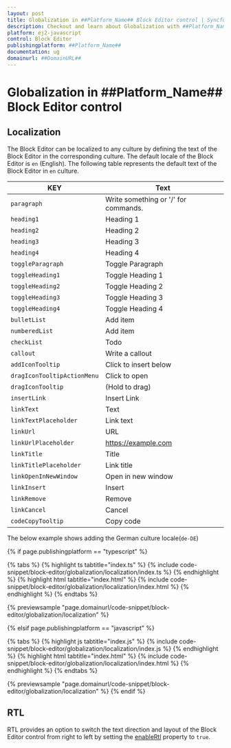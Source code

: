 ```yaml
---
layout: post
title: Globalization in ##Platform_Name## Block Editor control | Syncfusion
description: Checkout and learn about Globalization with ##Platform_Name## Block Editor control of Syncfusion Essential JS 2 and more.
platform: ej2-javascript
control: Block Editor
publishingplatform: ##Platform_Name##
documentation: ug
domainurl: ##DomainURL##
---
```


# Globalization in ##Platform_Name## Block Editor control

## Localization

The Block Editor can be localized to any culture by defining the text of the Block Editor in the corresponding culture. The default locale of the Block Editor is `en` (English). The following table represents the default text of the Block Editor in `en` culture.

|KEY|Text|
|----|----|
|`paragraph`|Write something or '/' for commands.|
|`heading1`|Heading 1|
|`heading2`|Heading 2|
|`heading3`|Heading 3|
|`heading4`|Heading 4|
|`toggleParagraph`|Toggle Paragraph|
|`toggleHeading1`|Toggle Heading 1|
|`toggleHeading2`|Toggle Heading 2|
|`toggleHeading3`|Toggle Heading 3|
|`toggleHeading4`|Toggle Heading 4|
|`bulletList`|Add item|
|`numberedList`|Add item|
|`checkList`|Todo|
|`callout`|Write a callout|
|`addIconTooltip`|Click to insert below|
|`dragIconTooltipActionMenu`|Click to open|
|`dragIconTooltip`|(Hold to drag)|
|`insertLink`|Insert Link|
|`linkText`|Text|
|`linkTextPlaceholder`|Link text|
|`linkUrl`|URL|
|`linkUrlPlaceholder`|https://example.com|
|`linkTitle`|Title|
|`linkTitlePlaceholder`|Link title|
|`linkOpenInNewWindow`|Open in new window|
|`linkInsert`|Insert|
|`linkRemove`|Remove|
|`linkCancel`|Cancel|
|`codeCopyTooltip`|Copy code|

The below example shows adding the German culture locale(`de-DE`)

{% if page.publishingplatform == "typescript" %}

{% tabs %}
{% highlight ts tabtitle="index.ts" %}
{% include code-snippet/block-editor/globalization/localization/index.ts %}
{% endhighlight %}
{% highlight html tabtitle="index.html" %}
{% include code-snippet/block-editor/globalization/localization/index.html %}
{% endhighlight %}
{% endtabs %}
        
{% previewsample "page.domainurl/code-snippet/block-editor/globalization/localization" %}

{% elsif page.publishingplatform == "javascript" %}

{% tabs %}
{% highlight js tabtitle="index.js" %}
{% include code-snippet/block-editor/globalization/localization/index.js %}
{% endhighlight %}
{% highlight html tabtitle="index.html" %}
{% include code-snippet/block-editor/globalization/localization/index.html %}
{% endhighlight %}
{% endtabs %}

{% previewsample "page.domainurl/code-snippet/block-editor/globalization/localization" %}
{% endif %}

## RTL

RTL provides an option to switch the text direction and layout of the Block Editor control from right to left by setting the [enableRtl](../api/blockeditor/#enablertl) property to `true`.
